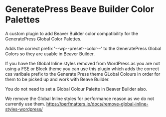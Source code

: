 # GeneratePress Beave Builder Color Palettes

A custom plugin to add Beaver Builder color compatibility for the GeneratePress Global Color Palettes.

Adds the correct prefix '--wp--preset--color--' to the GeneratePress Global Colors so they are usable in Beaver Builder.

If you have the Global Inline styles removed from WordPress as you are not using a FSE or Block theme you can use this plugin which adds the correct css varibale prefix to the Generate Press theme GLobal Colours in order for them to be picked up and work with Beave Builder.

You do not need to set a Global Colour Palette in Beaver Builder also.

We remove the Global Inline styles for performance reason as we do not currently use them.
https://perfmatters.io/docs/remove-global-inline-styles-wordpress/
